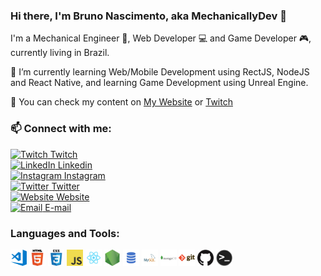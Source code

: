 ### Hi there, I'm Bruno Nascimento, aka MechanicallyDev 👋


I'm a Mechanical Engineer :wrench:, Web Developer 💻 and Game Developer 🎮, currently living in Brazil.

🌱 I’m currently learning Web/Mobile Development using RectJS, NodeJS and React Native, and learning Game Development using Unreal Engine.

💬 You can check my content on [My Website][website] or [Twitch][twitch]

### 📫 Connect with me:

[<img alt="Twitch" width="22px" src="https://cdn.jsdelivr.net/npm/simple-icons@3.5.0/icons/twitch.svg" /> Twitch][twitch]<br />
[<img alt="LinkedIn" width="22px" src="https://cdn.jsdelivr.net/npm/simple-icons@v3/icons/linkedin.svg" /> Linkedin][linkedin]<br />
[<img alt="Instagram" width="22px" src="https://cdn.jsdelivr.net/npm/simple-icons@v3/icons/instagram.svg" /> Instagram][instagram]<br />
[<img alt="Twitter" width="22px" src="https://cdn.jsdelivr.net/npm/simple-icons@v3/icons/twitter.svg" /> Twitter][twitter]<br />
[<img alt="Website" width="22px" src="https://cdn.jsdelivr.net/npm/simple-icons@3.5.0/icons/firefoxbrowser.svg"/> Website][website]<br />
[<img alt="Email" width="22px" src="https://cdn.jsdelivr.net/npm/simple-icons@3.5.0/icons/microsoftoutlook.svg"/> E-mail][email]

### Languages and Tools:

[<img alt="Visual Studio Code" width="26px" src="https://raw.githubusercontent.com/github/explore/80688e429a7d4ef2fca1e82350fe8e3517d3494d/topics/visual-studio-code/visual-studio-code.png" />][website]
[<img alt="HTML5" width="26px" src="https://raw.githubusercontent.com/github/explore/80688e429a7d4ef2fca1e82350fe8e3517d3494d/topics/html/html.png" />][website]
[<img alt="CSS3" width="26px" src="https://raw.githubusercontent.com/github/explore/80688e429a7d4ef2fca1e82350fe8e3517d3494d/topics/css/css.png" />][website]
[<img alt="JavaScript" width="26px" src="https://raw.githubusercontent.com/github/explore/80688e429a7d4ef2fca1e82350fe8e3517d3494d/topics/javascript/javascript.png" />][website]
[<img alt="React" width="26px" src="https://raw.githubusercontent.com/github/explore/80688e429a7d4ef2fca1e82350fe8e3517d3494d/topics/react/react.png" />][website]
[<img alt="Node.js" width="26px" src="https://raw.githubusercontent.com/github/explore/80688e429a7d4ef2fca1e82350fe8e3517d3494d/topics/nodejs/nodejs.png" />][website]
[<img alt="SQL" width="26px" src="https://raw.githubusercontent.com/github/explore/80688e429a7d4ef2fca1e82350fe8e3517d3494d/topics/sql/sql.png" />][website]
[<img alt="MySQL" width="26px" src="https://raw.githubusercontent.com/github/explore/80688e429a7d4ef2fca1e82350fe8e3517d3494d/topics/mysql/mysql.png" />][website]
[<img alt="MongoDB" width="26px" src="https://raw.githubusercontent.com/github/explore/80688e429a7d4ef2fca1e82350fe8e3517d3494d/topics/mongodb/mongodb.png" />][website]
[<img alt="Git" width="26px" src="https://raw.githubusercontent.com/github/explore/80688e429a7d4ef2fca1e82350fe8e3517d3494d/topics/git/git.png" />][website]
[<img alt="GitHub" width="26px" src="https://raw.githubusercontent.com/github/explore/78df643247d429f6cc873026c0622819ad797942/topics/github/github.png" />][website]
[<img alt="Terminal" width="26px" src="https://raw.githubusercontent.com/github/explore/80688e429a7d4ef2fca1e82350fe8e3517d3494d/topics/terminal/terminal.png" />][website]

[website]: https://mechanically.dev
[email]: mailto:contato@mechanically.dev
[twitter]: https://twitter.com/MechanicallyDev
[instagram]: https://www.instagram.com/mechanicallydev
[linkedin]: https://linkedin.com/in/mechanicallydev
[twitch]: https://www.twitch.tv/mechanicallydev
